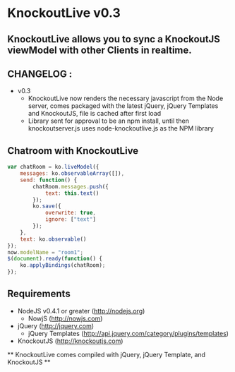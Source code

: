 # KnockoutLive v0.3

## KnockoutLive allows you to sync a KnockoutJS viewModel with other Clients in realtime. 

## CHANGELOG :

- v0.3
	- KnockoutLive now renders the necessary javascript from the Node server, comes packaged with the latest jQuery, jQuery Templates and KnockoutJS, file is cached after first load
	- Library sent for approval to be an npm install, until then knockoutserver.js uses node-knockoutlive.js as the NPM library
	
## Chatroom with KnockoutLive
``` js
var chatRoom = ko.liveModel({
	messages: ko.observableArray([]),
	send: function() {
		chatRoom.messages.push({
			text: this.text()
		});
		ko.save({ 
			overwrite: true, 
			ignore: ["text"]
		});
	},
	text: ko.observable()
});
now.modelName = "room1";
$(document).ready(function() {
	ko.applyBindings(chatRoom);
});
```

## Requirements

- NodeJS v0.4.1 or greater (http://nodejs.org)
  - NowjS (http://nowjs.com)
- jQuery (http://jquery.com)
  - jQuery Templates (http://api.jquery.com/category/plugins/templates)
- KnockoutJS (http://knockoutjs.com)

** KnockoutLive comes compiled with jQuery, jQuery Template, and KnockoutJS **